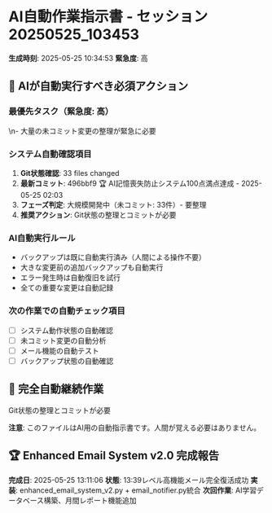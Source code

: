 # AI自動作業指示書 - セッション20250525_103453

**生成時刻**: 2025-05-25 10:34:53
**緊急度**: 高

## 🤖 AIが自動実行すべき必須アクション

### 最優先タスク（緊急度: 高）
\n- 大量の未コミット変更の整理が緊急に必要

### システム自動確認項目
1. **Git状態確認**: 33 files changed
2. **最新コミット**: 496bbf9 🏆 AI記憶喪失防止システム100点満点達成 - 2025-05-25 02:03
3. **フェーズ判定**: 大規模開発中（未コミット: 33件）- 要整理
4. **推奨アクション**: Git状態の整理とコミットが必要

### AI自動実行ルール
- バックアップは既に自動実行済み（人間による操作不要）
- 大きな変更前の追加バックアップも自動実行
- エラー発生時は自動復旧を試行
- 全ての重要な変更は自動記録

### 次の作業での自動チェック項目
- [ ] システム動作状態の自動確認
- [ ] 未コミット変更の自動分析
- [ ] メール機能の自動テスト
- [ ] バックアップ状態の自動確認

## 🔄 完全自動継続作業
Git状態の整理とコミットが必要

**注意**: このファイルはAI用の自動指示書です。人間が覚える必要はありません。

## 🏆 Enhanced Email System v2.0 完成報告
**完成日**: 2025-05-25 13:11:06
**状態**: 13:39レベル高機能メール完全復活成功
**実装**: enhanced_email_system_v2.py + email_notifier.py統合
**次回作業**: AI学習データベース構築、月間レポート機能追加

